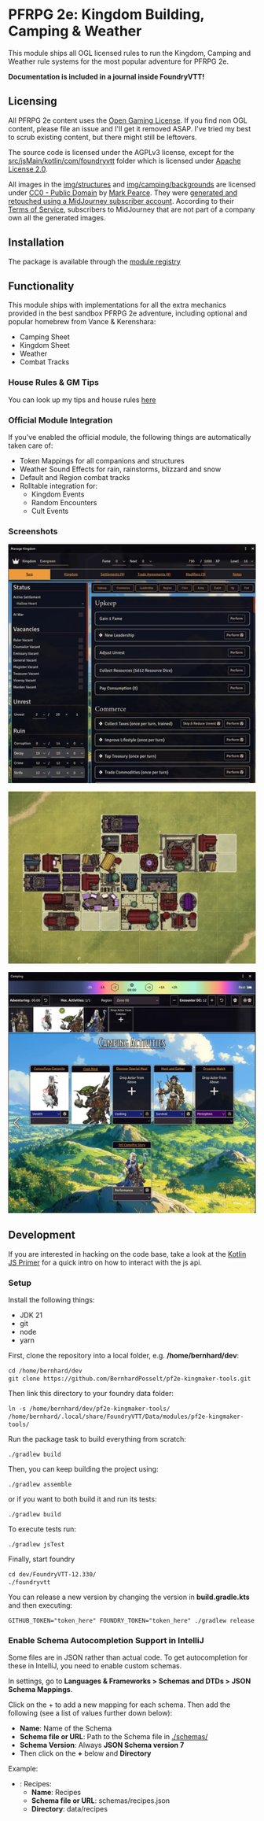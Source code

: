 # PFRPG 2e: Kingdom Building, Camping & Weather

This module ships all OGL licensed rules to run the Kingdom, Camping and Weather rule systems for the most popular adventure for PFRPG 2e.

**Documentation is included in a journal inside FoundryVTT!**

## Licensing

All PFRPG 2e content uses the [Open Gaming License](./OpenGameLicense.md). If you find non OGL content, please file an
issue and I'll get it removed ASAP. I've tried my best to scrub existing content, but there might still be leftovers.

The source code is licensed under the AGPLv3 license, except for
the [src/jsMain/kotlin/com/foundryvtt](./src/jsMain/kotlin/com/foundryvtt) folder which is licensed
under [Apache License 2.0](./src/jsMain/kotlin/com/foundryvtt/LICENSE).

All images in the [img/structures](./img/structures) and [img/camping/backgrounds](./img/camping/backgrounds) are
licensed under [CC0 - Public Domain](https://creativecommons.org/publicdomain/zero/1.0/)
by [Mark Pearce](https://github.com/MarkPearce). They
were [generated and retouched using a MidJourney subscriber account](https://github.com/BernhardPosselt/pf2e-kingmaker-tools/issues/76).
According to their [Terms of Service](https://docs.midjourney.com/docs/terms-of-service), subscribers to MidJourney that
are not part of a company own all the generated images.

## Installation

The package is available through the [module registry](https://foundryvtt.com/packages/pf2e-kingmaker-tools)

## Functionality

This module ships with implementations for all the extra mechanics provided in the best sandbox PFRPG 2e adventure,
including optional and popular homebrew from Vance & Kerenshara:

* Camping Sheet
* Kingdom Sheet
* Weather
* Combat Tracks

### House Rules & GM Tips

You can look up my tips and house rules [here](./docs/house-rules.md)

### Official Module Integration

If you've enabled the official module, the following things are automatically taken care of:

* Token Mappings for all companions and structures
* Weather Sound Effects for rain, rainstorms, blizzard and snow
* Default and Region combat tracks
* Rolltable integration for:
    * Kingdom Events
    * Random Encounters
    * Cult Events

### Screenshots

![Kingdom Sheet](./img/kingdom/docs/kingdom-sheet.webp)

![Settlements](./img/kingdom/docs/settlement.webp)

![camping sheet](./img/camping/docs/camping-activities.webp)

## Development

If you are interested in hacking on the code base, take a look at the [Kotlin JS Primer](./docs/Kotlin%20JS%20Primer.md)
for a quick intro on how to interact with the js api.

### Setup

Install the following things:

* JDK 21
* git
* node
* yarn

First, clone the repository into a local folder, e.g. **/home/bernhard/dev**:

    cd /home/bernhard/dev
    git clone https://github.com/BernhardPosselt/pf2e-kingmaker-tools.git 

Then link this directory to your foundry data folder:

    ln -s /home/bernhard/dev/pf2e-kingmaker-tools/ /home/bernhard/.local/share/FoundryVTT/Data/modules/pf2e-kingmaker-tools/

Run the package task to build everything from scratch:

    ./gradlew build

Then, you can keep building the project using:

    ./gradlew assemble

or if you want to both build it and run its tests:

    ./gradlew build

To execute tests run:

    ./gradlew jsTest

Finally, start foundry

    cd dev/FoundryVTT-12.330/
    ./foundryvtt

You can release a new version by changing the version in **build.gradle.kts** and then executing:

    GITHUB_TOKEN="token_here" FOUNDRY_TOKEN="token_here" ./gradlew release

### Enable Schema Autocompletion Support in IntelliJ

Some files are in JSON rather than actual code. To get autocompletion for these in IntelliJ, you need to enable custom
schemas.

In settings, go to **Languages & Frameworks > Schemas and DTDs > JSON Schema Mappings**.

Click on the + to add a new mapping for each schema. Then add the following (see a list of values further down below):

* **Name**: Name of the Schema
* **Schema file or URL**: Path to the Schema file in [./schemas/](./schemas/)
* **Schema Version**: Always **JSON Schema version 7**
* Then click on the **+** below and **Directory**

Example:

* : Recipes:
    * **Name**: Recipes
    * **Schema file or URL**: schemas/recipes.json
    * **Directory**: data/recipes